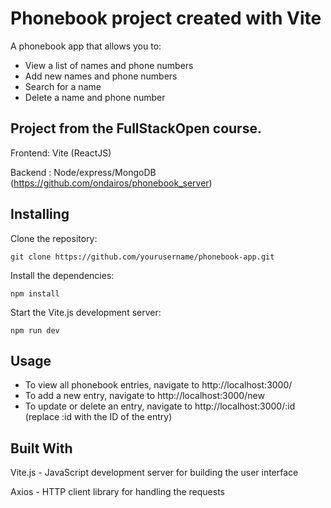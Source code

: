 # Phonebook project created with Vite

A phonebook app that allows you to:

- View a list of names and phone numbers
- Add new names and phone numbers
- Search for a name
- Delete a name and phone number

## Project from the FullStackOpen course.

Frontend: Vite (ReactJS)

Backend : Node/express/MongoDB (https://github.com/ondairos/phonebook_server)

## Installing

Clone the repository:

    git clone https://github.com/yourusername/phonebook-app.git

Install the dependencies:

    npm install

Start the Vite.js development server:

    npm run dev

## Usage

- To view all phonebook entries, navigate to http://localhost:3000/
- To add a new entry, navigate to http://localhost:3000/new
- To update or delete an entry, navigate to http://localhost:3000/:id (replace :id with the ID of the entry)

## Built With

Vite.js - JavaScript development server for building the user interface

Axios - HTTP client library for handling the requests
